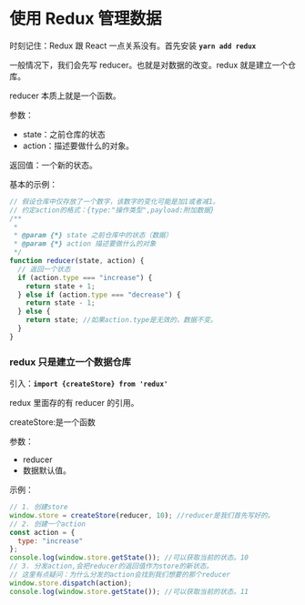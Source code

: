 # 使用 Redux 管理数据

时刻记住：Redux 跟 React 一点关系没有。首先安装 **`yarn add redux`**

一般情况下，我们会先写 reducer。也就是对数据的改变。redux 就是建立一个仓库。

reducer 本质上就是一个函数。

参数：

- state：之前仓库的状态
- action：描述要做什么的对象。

返回值：一个新的状态。

基本的示例：

```js
// 假设仓库中仅存放了一个数字，该数字的变化可能是加1或者减1。
// 约定action的格式：{type:"操作类型",payload:附加数据}
/**
 *
 * @param {*} state 之前仓库中的状态（数据）
 * @param {*} action 描述要做什么的对象
 */
function reducer(state, action) {
  // 返回一个状态
  if (action.type === "increase") {
    return state + 1;
  } else if (action.type === "decrease") {
    return state - 1;
  } else {
    return state; //如果action.type是无效的，数据不变。
  }
}
```

### redux 只是建立一个数据仓库

引入：**`import {createStore} from 'redux'`**

redux 里面存的有 reducer 的引用。

createStore:是一个函数

参数：

- reducer
- 数据默认值。

示例：

```js
// 1. 创建store
window.store = createStore(reducer, 10); //reducer是我们首先写好的。
// 2. 创建一个action
const action = {
  type: "increase"
};
console.log(window.store.getState()); //可以获取当前的状态。10
// 3. 分发action,会把reducer的返回值作为store的新状态。
// 这里有点疑问：为什么分发的action会找到我们想要的那个reducer
window.store.dispatch(action);
console.log(window.store.getState()); //可以获取当前的状态。11
```
